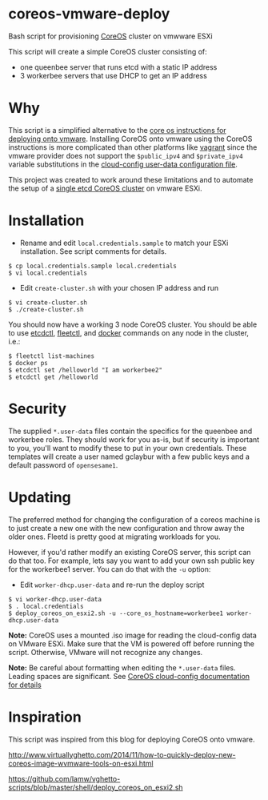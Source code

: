 coreos-vmware-deploy
====================

Bash script for provisioning [CoreOS](https://coreos.com/) cluster on vmwware ESXi

This script will create a simple CoreOS cluster consisting of:
- one queenbee server that runs etcd with a static IP address
- 3 workerbee servers that use DHCP to get an IP address

# Why

This script is a simplified alternative to the [core os instructions for deploying onto vmware](https://coreos.com/docs/running-coreos/platforms/vmware/).
Installing CoreOS onto vmware using the CoreOS instructions is more complicated than other platforms like [vagrant](https://coreos.com/docs/running-coreos/platforms/vagrant/) since the vmware provider does not support the `$public_ipv4` and `$private_ipv4` variable substitutions in the [cloud-config user-data configuration file](https://coreos.com/docs/cluster-management/setup/cloudinit-cloud-config/).  

This project was created to work around these limitations and to automate the setup of a [single etcd CoreOS cluster](https://coreos.com/docs/cluster-management/setup/cluster-architectures/#easy-development/testing-cluster) on vmware ESXi.


# Installation

* Rename and edit `local.credentials.sample` to match your ESXi installation.  See script comments for details.

```
$ cp local.credentials.sample local.credentials
$ vi local.credentials
```

* Edit `create-cluster.sh` with your chosen IP address and run

```
$ vi create-cluster.sh
$ ./create-cluster.sh
```

You should now have a working 3 node CoreOS cluster.  You should be able to use [etcdctl](https://github.com/coreos/etcdctl#etcdctl), [fleetctl](https://coreos.com/docs/launching-containers/launching/fleet-using-the-client/), and [docker](https://www.docker.com/) commands on any node in the cluster, i.e.:

```
$ fleetctl list-machines
$ docker ps
$ etcdctl set /helloworld "I am workerbee2"
$ etcdctl get /helloworld
```

# Security

The supplied `*.user-data` files contain the specifics for the queenbee and workerbee roles.  They should work for you as-is, but if security is important to you, you'll want to modify these to put in your own credentials.  These templates will create a user named gclaybur with a few public keys and a default password of `opensesame1`.

# Updating 
The preferred method for changing the configuration of a coreos machine is to just create a new one with the new configuration and throw away the older ones.  Fleetd is pretty good at migrating workloads for you.  

However, if you'd rather modify an existing CoreOS server, this script can do that too.  For example, lets say you want to add your own ssh public key for the workerbee1 server.  You can do that with the `-u` option:

* Edit `worker-dhcp.user-data` and re-run the deploy script

```
$ vi worker-dhcp.user-data
$ . local.credentials
$ deploy_coreos_on_esxi2.sh -u --core_os_hostname=workerbee1 worker-dhcp.user-data
```

**Note:** CoreOS uses a mounted .iso image for reading the cloud-config data on VMware ESXi.  Make sure that the VM is powered off before running the script.  Otherwise, VMware will not recognize any changes.

**Note:** Be careful about formatting when editing the `*.user-data` files.  Leading spaces are significant.  See [CoreOS cloud-config documentation for details](https://coreos.com/docs/cluster-management/setup/cloudinit-cloud-config/)


# Inspiration

This script was inspired from this blog for deploying CoreOS onto vmware.

http://www.virtuallyghetto.com/2014/11/how-to-quickly-deploy-new-coreos-image-wvmware-tools-on-esxi.html

https://github.com/lamw/vghetto-scripts/blob/master/shell/deploy_coreos_on_esxi2.sh



